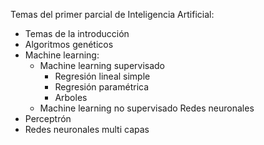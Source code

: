 

Temas del primer parcial de Inteligencia Artificial:
- Temas de la introducción
- Algoritmos genéticos
- Machine learning:
	- Machine learning supervisado 
		- Regresión lineal simple
		- Regresión paramétrica
		- Arboles
	- Machine learning no supervisado
Redes neuronales
- Perceptrón
- Redes neuronales multi capas